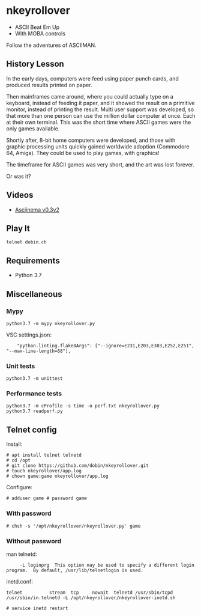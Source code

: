 # nkeyrollover

* ASCII Beat Em Up 
* With MOBA controls

Follow the adventures of ASCIIMAN.


## History Lesson 

In the early days, computers were feed using paper punch cards, and produced results printed on paper. 

Then mainframes came around, where you could actually type on a keyboard, instead
of feeding it paper, and it showed the result on a primitive monitor, instead
of printing the result. Multi user support was developed, so that more than
one person can use the million dollar computer at once. Each at their own terminal. This was the short time where ASCII games were the only games available. 

Shortly after, 8-bit home computers were developed, and those with graphic
processing units quickly gained worldwide adoption (Commodore 64, Amiga). 
They could be used to play games, with graphics!

The timeframe for ASCII games was very short, and the art was lost forever. 

Or was it?

## Videos

* [Asciinema v0.3v2](https://asciinema.org/a/ZaUxKWxRHMBljvz26MRy9lmcv)

## Play It

```
telnet dobin.ch
```

## Requirements

* Python 3.7


## Miscellaneous

### Mypy

```
python3.7 -m mypy nkeyrollover.py
```

VSC settings.json:
```
    "python.linting.flake8Args": ["--ignore=E231,E203,E303,E252,E251", "--max-line-length=88"],
```

### Unit tests

```
python3.7 -m unittest
```

### Performance tests 

```
python3.7 -m cProfile -s time -o perf.txt nkeyrollover.py
python3.7 readperf.py
```

## Telnet config 

Install: 
```
# apt install telnet telnetd
# cd /opt
# git clone https://github.com/dobin/nkeyrollover.git
# touch nkeyrollover/app.log
# chown game:game nkeyrollover/app.log
```

Configure:
```
# adduser game # password game
```

### With password

```
# chsh -s '/opt/nkeyrollover/nkeyrollover.py' game
```

### Without password

man telnetd:
```
     -L loginprg  This option may be used to specify a different login program.  By default, /usr/lib/telnetlogin is used.

```

inetd.conf:
```
telnet          stream  tcp     nowait  telnetd /usr/sbin/tcpd  /usr/sbin/in.telnetd -L /opt/nkeyrollover/nkeyrollover-inetd.sh
```

```
# service inetd restart
```

